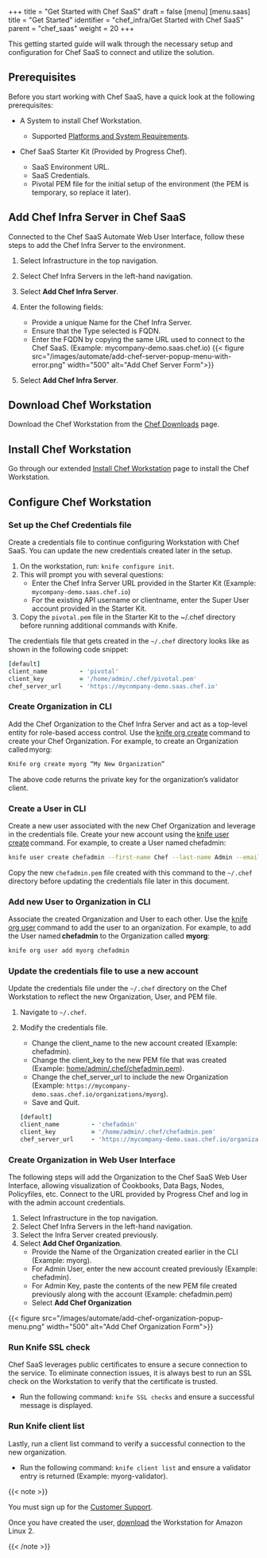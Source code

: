 +++
title = "Get Started with Chef SaaS"
draft = false
[menu]
  [menu.saas]
    title = "Get Started"
    identifier = "chef_infra/Get Started with Chef SaaS"
    parent = "chef_saas"
    weight = 20
+++

This getting started guide will walk through the necessary setup and configuration for Chef SaaS to connect and utilize the solution.

## Prerequisites

Before you start working with Chef SaaS, have a quick look at the following prerequisites:

* A System to install Chef Workstation.
  * Supported [Platforms and System Requirements](https://docs.chef.io/workstation/install_workstation/).

* Chef SaaS Starter Kit (Provided by Progress Chef).
  * SaaS Environment URL.
  * SaaS Credentials.
  * Pivotal PEM file for the initial setup of the environment (the PEM is temporary, so replace it later).

## Add Chef Infra Server in Chef SaaS

Connected to the Chef SaaS Automate Web User Interface, follow these steps to add the Chef Infra Server to the environment.

1. Select Infrastructure in the top navigation.
1. Select Chef Infra Servers in the left-hand navigation.
1. Select **Add Chef Infra Server**.
1. Enter the following fields:
    * Provide a unique Name for the Chef Infra Server.
    * Ensure that the Type selected is FQDN.
    * Enter the FQDN by copying the same URL used to connect to the Chef SaaS. (Example: mycompany-demo.saas.chef.io)
      {{< figure src="/images/automate/add-chef-server-popup-menu-with-error.png" width="500" alt="Add Chef Server Form">}}

1. Select **Add Chef Infra Server**.

## Download Chef Workstation

Download the Chef Workstation from the [Chef Downloads](https://downloads.chef.io/tools/workstation) page.

## Install Chef Workstation

Go through our extended [Install Chef Workstation](https://docs.chef.io/workstation/install_workstation/) page to install the Chef Workstation.

## Configure Chef Workstation

### Set up the Chef Credentials file

Create a credentials file to continue configuring Workstation with Chef SaaS. You can update the new credentials created later in the setup.

1. On the workstation, run: `knife configure init`.
1. This will prompt you with several questions:
    * Enter the Chef Infra Server URL provided in the Starter Kit (Example: `mycompany-demo.saas.chef.io`)
    * For the existing API username or clientname, enter the Super User account provided in the Starter Kit.
1. Copy the `pivotal.pem` file in the Starter Kit to the ~/.chef directory before running additional commands with Knife.

The credentials file that gets created in the `~/.chef` directory looks like as shown in the following code snippet:

```ruby
[default]
client_name         - 'pivotal'
client_key          = '/home/admin/.chef/pivotal.pem'
chef_server_url     - 'https://mycompany-demo.saas.chef.io'
```

### Create Organization in CLI

Add the Chef Organization to the Chef Infra Server and act as a top-level entity for role-based access control. Use the [knife org create](https://docs.chef.io/workstation/knife_org/) command to create your Chef Organization. For example, to create an Organization called myorg:

```sh
Knife org create myorg “My New Organization”
```

The above code returns the private key for the organization’s validator client.

### Create a User in CLI

Create a new user associated with the new Chef Organization and leverage in the credentials file. Create your new account using the [knife user create](https://docs.chef.io/workstation/knife_user/) command. For example, to create a User named chefadmin:

```sh
knife user create chefadmin --first-name Chef --last-name Admin --email chefadmin@mycompany.com –password securepassword -f chefadmin.pem
```

Copy the new `chefadmin.pem` file created with this command to the `~/.chef` directory before updating the credentials file later in this document.

### Add new User to Organization in CLI

Associate the created Organization and User to each other. Use the [knife org user](https://docs.chef.io/workstation/knife_org/) command to add the user to an organization. For example, to add the User named **chefadmin** to the Organization called **myorg**:

```sh
knife org user add myorg chefadmin
```

### Update the credentials file to use a new account

Update the credentials file under the `~/.chef` directory on the Chef Workstation to reflect the new Organization, User, and PEM file.

1. Navigate to `~/.chef`.
1. Modify the credentials file.
    * Change the client_name to the new account created (Example: chefadmin).
    * Change the client_key to the new PEM file that was created (Example: [home/admin/.chef/chefadmin.pem](https://mycompany-demo.saas.chef.io/organizations/myorg)).
    * Change the chef_server_url to include the new Organization (Example: `https://mycompany-demo.saas.chef.io/organizations/myorg`).
    * Save and Quit.

    ```ruby
    [default]
    client_name         - 'chefadmin'
    client_key          = '/home/admin/.chef/chefadmin.pem'
    chef_server_url     - 'https://mycompany-demo.saas.chef.io/organization/myorg'
    ```

### Create Organization in Web User Interface

The following steps will add the Organization to the Chef SaaS Web User Interface, allowing visualization of Cookbooks, Data Bags, Nodes, Policyfiles, etc. Connect to the URL provided by Progress Chef and log in with the admin account credentials.

1. Select Infrastructure in the top navigation.
1. Select Chef Infra Servers in the left-hand navigation.
1. Select the Infra Server created previously.
1. Select **Add Chef Organization**.
    * Provide the Name of the Organization created earlier in the CLI (Example: myorg).
    * For Admin User, enter the new account created previously (Example: chefadmin).
    * For Admin Key, paste the contents of the new PEM file created previously along with the account (Example: chefadmin.pem)
    * Select **Add Chef Organization**

{{< figure src="/images/automate/add-chef-organization-popup-menu.png" width="500" alt="Add Chef Organization Form">}}

### Run Knife SSL check

Chef SaaS leverages public certificates to ensure a secure connection to the service. To eliminate connection issues, it is always best to run an SSL check on the Workstation to verify that the certificate is trusted.

* Run the following command: `knife SSL checks` and ensure a successful message is displayed.

### Run Knife client list

Lastly, run a client list command to verify a successful connection to the new organization.

* Run the following command: `knife client list` and ensure a validator entry is returned (Example: myorg-validator).

{{< note >}}

You must sign up for the [Customer Support](https://community.progress.com/s/supportlink-landing).

Once you have created the user, [download](https://community.progress.com/s/downloads-chef) the Workstation for Amazon Linux 2.

{{< /note >}}
